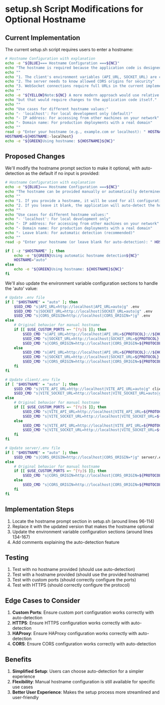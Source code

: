 # setup.sh Script Modifications for Optional Hostname

## Current Implementation

The current setup.sh script requires users to enter a hostname:

```bash
# Hostname Configuration with explanation
echo -e "${BLUE}=== Hostname Configuration ===${NC}"
echo "The hostname is required because the application code is designed to use it in several ways:"
echo ""
echo "1. The client's environment variables (API_URL, SOCKET_URL) are compiled at build time"
echo "2. The server needs to know allowed CORS origins for security"
echo "3. WebSocket connections require full URLs in the current implementation"
echo ""
echo -e "${YELLOW}Note:${NC} A more modern approach would use relative URLs and auto-detect the hostname,"
echo "but that would require changes to the application code itself."
echo ""
echo "Use cases for different hostname values:"
echo "- 'localhost': For local development only (default)"
echo "- IP address: For accessing from other machines on your network"
echo "- Domain name: For production deployments with a real domain"
echo ""
read -p "Enter your hostname (e.g., example.com or localhost): " HOSTNAME
HOSTNAME=${HOSTNAME:-localhost}
echo -e "${GREEN}Using hostname: ${HOSTNAME}${NC}"
```

## Proposed Changes

We'll modify the hostname prompt section to make it optional, with auto-detection as the default if no input is provided:

```bash
# Hostname Configuration with explanation
echo -e "${BLUE}=== Hostname Configuration ===${NC}"
echo "The hostname can be provided manually or automatically determined at runtime."
echo ""
echo "1. If you provide a hostname, it will be used for all configurations"
echo "2. If you leave it blank, the application will auto-detect the hostname"
echo ""
echo "Use cases for different hostname values:"
echo "- 'localhost': For local development only"
echo "- IP address: For accessing from other machines on your network"
echo "- Domain name: For production deployments with a real domain"
echo "- Leave blank: For automatic detection (recommended)"
echo ""
read -p "Enter your hostname (or leave blank for auto-detection): " HOSTNAME

if [ -z "$HOSTNAME" ]; then
    echo -e "${GREEN}Using automatic hostname detection${NC}"
    HOSTNAME="auto"
else
    echo -e "${GREEN}Using hostname: ${HOSTNAME}${NC}"
fi
```

We'll also update the environment variable configuration sections to handle the 'auto' value:

```bash
# Update .env file
if [ "$HOSTNAME" = "auto" ]; then
    $SED_CMD "s|API_URL=http://localhost|API_URL=auto|g" .env
    $SED_CMD "s|SOCKET_URL=http://localhost|SOCKET_URL=auto|g" .env
    $SED_CMD "s|CORS_ORIGIN=http://localhost|CORS_ORIGIN=*|g" .env
else
    # Original behavior for manual hostname
    if [[ $USE_CUSTOM_PORTS =~ ^[Yy]$ ]]; then
        $SED_CMD "s|API_URL=http://localhost|API_URL=${PROTOCOL}://${HOSTNAME}:${API_PORT}|g" .env
        $SED_CMD "s|SOCKET_URL=http://localhost|SOCKET_URL=${PROTOCOL}://${HOSTNAME}:${API_PORT}|g" .env
        $SED_CMD "s|CORS_ORIGIN=http://localhost|CORS_ORIGIN=${PROTOCOL}://${HOSTNAME}:${CLIENT_PORT}|g" .env
    else
        $SED_CMD "s|API_URL=http://localhost|API_URL=${PROTOCOL}://${HOSTNAME}|g" .env
        $SED_CMD "s|SOCKET_URL=http://localhost|SOCKET_URL=${PROTOCOL}://${HOSTNAME}|g" .env
        $SED_CMD "s|CORS_ORIGIN=http://localhost|CORS_ORIGIN=${PROTOCOL}://${HOSTNAME}|g" .env
    fi
fi

# Update client/.env file
if [ "$HOSTNAME" = "auto" ]; then
    $SED_CMD "s|VITE_API_URL=http://localhost|VITE_API_URL=auto|g" client/.env
    $SED_CMD "s|VITE_SOCKET_URL=http://localhost|VITE_SOCKET_URL=auto|g" client/.env
else
    # Original behavior for manual hostname
    if [[ $USE_CUSTOM_PORTS =~ ^[Yy]$ ]]; then
        $SED_CMD "s|VITE_API_URL=http://localhost|VITE_API_URL=${PROTOCOL}://${HOSTNAME}:${API_PORT}|g" client/.env
        $SED_CMD "s|VITE_SOCKET_URL=http://localhost|VITE_SOCKET_URL=${PROTOCOL}://${HOSTNAME}:${API_PORT}|g" client/.env
    else
        $SED_CMD "s|VITE_API_URL=http://localhost|VITE_API_URL=${PROTOCOL}://${HOSTNAME}|g" client/.env
        $SED_CMD "s|VITE_SOCKET_URL=http://localhost|VITE_SOCKET_URL=${PROTOCOL}://${HOSTNAME}|g" client/.env
    fi
fi

# Update server/.env file
if [ "$HOSTNAME" = "auto" ]; then
    $SED_CMD "s|CORS_ORIGIN=http://localhost|CORS_ORIGIN=*|g" server/.env
else
    # Original behavior for manual hostname
    if [[ $USE_CUSTOM_PORTS =~ ^[Yy]$ ]]; then
        $SED_CMD "s|CORS_ORIGIN=http://localhost|CORS_ORIGIN=${PROTOCOL}://${HOSTNAME}:${CLIENT_PORT}|g" server/.env
    else
        $SED_CMD "s|CORS_ORIGIN=http://localhost|CORS_ORIGIN=${PROTOCOL}://${HOSTNAME}|g" server/.env
    fi
fi
```

## Implementation Steps

1. Locate the hostname prompt section in setup.sh (around lines 96-114)
2. Replace it with the updated version that makes the hostname optional
3. Update the environment variable configuration sections (around lines 134-167)
4. Add comments explaining the auto-detection feature

## Testing

1. Test with no hostname provided (should use auto-detection)
2. Test with a hostname provided (should use the provided hostname)
3. Test with custom ports (should correctly configure the ports)
4. Test with HTTPS (should correctly configure the protocol)

## Edge Cases to Consider

1. **Custom Ports**: Ensure custom port configuration works correctly with auto-detection
2. **HTTPS**: Ensure HTTPS configuration works correctly with auto-detection
3. **HAProxy**: Ensure HAProxy configuration works correctly with auto-detection
4. **CORS**: Ensure CORS configuration works correctly with auto-detection

## Benefits

1. **Simplified Setup**: Users can choose auto-detection for a simpler experience
2. **Flexibility**: Manual hostname configuration is still available for specific use cases
3. **Better User Experience**: Makes the setup process more streamlined and user-friendly